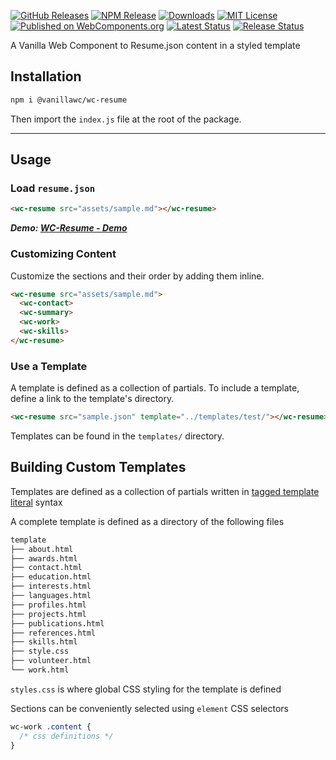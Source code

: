 [![GitHub Releases](https://img.shields.io/github/release/vanillawc/wc-resume.svg)](https://github.com/vanillawc/wc-resume/releases)
[![NPM Release](https://badgen.net/npm/v/@vanillawc/wc-resume)](https://www.npmjs.com/package/@vanillawc/wc-resume)
[![Downloads](https://badgen.net/npm/dt/@vanillawc/wc-resume)](https://www.npmjs.com/package/@vanillawc/wc-resume)
[![MIT License](https://img.shields.io/badge/license-MIT-blue.svg)](https://raw.githubusercontent.com/vanillawc/wc-resume/master/LICENSE)
[![Published on WebComponents.org](https://img.shields.io/badge/webcomponents.org-published-blue.svg)](https://www.webcomponents.org/element/@vanillawc/wc-resume)
[![Latest Status](https://github.com/vanillawc/wc-resume/workflows/Latest/badge.svg)](https://github.com/vanillawc/wc-resume/actions)
[![Release Status](https://github.com/vanillawc/wc-resume/workflows/Release/badge.svg)](https://github.com/vanillawc/wc-resume/actions)

A Vanilla Web Component to Resume.json content in a styled template

## Installation

```sh
npm i @vanillawc/wc-resume
```

Then import the `index.js` file at the root of the package.

-----

## Usage

### Load `resume.json`

```html
<wc-resume src="assets/sample.md"></wc-resume>
```

***Demo: [WC-Resume - Demo][]***

### Customizing Content

Customize the sections and their order by adding them inline.

```html
<wc-resume src="assets/sample.md">
  <wc-contact>
  <wc-summary>
  <wc-work>
  <wc-skills>
</wc-resume>
```

### Use a Template

A template is defined as a collection of partials. To include a template, define a link to the template's directory.

```html
<wc-resume src="sample.json" template="../templates/test/"></wc-resume>
```

Templates can be found in the `templates/` directory.

## Building Custom Templates

Templates are defined as a collection of partials written in [tagged template literal][] syntax

A complete template is defined as a directory of the following files

```sh
template
├── about.html
├── awards.html
├── contact.html
├── education.html
├── interests.html
├── languages.html
├── profiles.html
├── projects.html
├── publications.html
├── references.html
├── skills.html
├── style.css
├── volunteer.html
└── work.html
```

`styles.css` is where global CSS styling for the template is defined

Sections can be conveniently selected using `element` CSS selectors

```css
wc-work .content {
  /* css definitions */
}
```

[tagged template literal]: https://developer.mozilla.org/en-US/docs/Web/JavaScript/Reference/Template_literals
[WC-Resume - Demo]: https://vanillawc.github.io/wc-resume/demo/index.html
